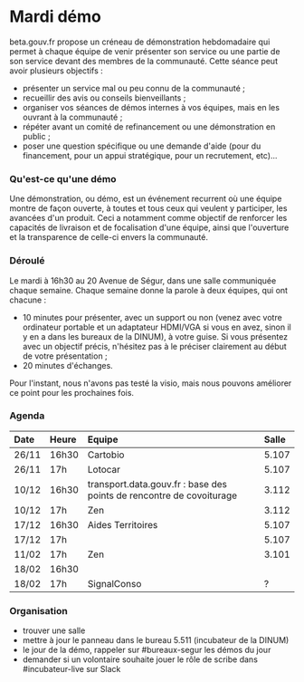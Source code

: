 # Mardi démo

beta.gouv.fr propose un créneau de démonstration hebdomadaire qui permet à chaque équipe de venir présenter son service ou une partie de son service devant des membres de la communauté. Cette séance peut avoir plusieurs objectifs :

* présenter un service mal ou peu connu de la communauté ; 
* recueillir des avis ou conseils bienveillants ; 
* organiser vos séances de démos internes à vos équipes, mais en les ouvrant à la communauté ; 
* répéter avant un comité de refinancement ou une démonstration en public ; 
* poser une question spécifique ou une demande d'aide \(pour du financement, pour un appui stratégique, pour un recrutement, etc\)...

### Qu'est-ce qu'une démo

Une démonstration, ou démo, est un événement recurrent où une équipe montre de façon ouverte, à toutes et tous ceux qui veulent y participer, les avancées d'un produit. Ceci a notamment comme objectif de renforcer les capacités de livraison et de focalisation d'une équipe, ainsi que l'ouverture et la transparence de celle-ci envers la communauté.

### Déroulé

Le mardi à 16h30 au 20 Avenue de Ségur, dans une salle communiquée chaque semaine. Chaque semaine donne la parole à deux équipes, qui ont chacune :

* 10 minutes pour présenter, avec un support ou non \(venez avec votre ordinateur portable et un adaptateur HDMI/VGA si vous en avez, sinon il y en a dans les bureaux de la DINUM\), à votre guise. Si vous présentez avec un objectif précis, n'hésitez pas à le préciser clairement au début de votre présentation ;
* 20 minutes d'échanges.

Pour l'instant, nous n'avons pas testé la visio, mais nous pouvons améliorer ce point pour les prochaines fois.

### Agenda

| Date | Heure | Equipe | Salle |
| :--- | :--- | :--- | :--- |
| 26/11 | 16h30 | Cartobio | 5.107 |
| 26/11 | 17h | Lotocar | 5.107 |
| 10/12 | 16h30 | transport.data.gouv.fr : base des points de rencontre de covoiturage | 3.112 |
| 10/12 | 17h | Zen | 3.112 |
| 17/12 | 16h30 | Aides Territoires | 5.107 |
| 17/12 | 17h |  | 5.107 |
| 11/02 | 17h | Zen | 3.101 |
| 18/02 | 16h30 |  |  |
| 18/02 | 17h | SignalConso | ? |

### Organisation

* trouver une salle
* mettre à jour le panneau dans le bureau 5.511 \(incubateur de la DINUM\)
* le jour de la démo, rappeler sur \#bureaux-segur les démos du jour
* demander si un volontaire souhaite jouer le rôle de scribe dans \#incubateur-live sur Slack

